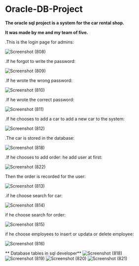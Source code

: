 # Oracle-DB-Project

**The oracle sql project is a system for the car rental shop.**

**It was made by me and my team of five.**


.This is the login page for admins:

![Screenshot (808)](https://user-images.githubusercontent.com/108232157/211176435-dcf866b7-6aae-473f-9c58-149bbd189ca1.png)


.If he forgot to write the password:

![Screenshot (809)](https://user-images.githubusercontent.com/108232157/211176482-d52bf739-641f-480d-a608-b727ad0283b5.png)


.If he wrote the wrong password:

![Screenshot (810)](https://user-images.githubusercontent.com/108232157/211176499-def3eef1-3ef9-47a7-abe2-e370021e03ab.png)


.If he wrote the correct password:

![Screenshot (811)](https://user-images.githubusercontent.com/108232157/211176527-66d5c18b-6e62-4ff7-b9dd-a1c57fdc022c.png)


.If he chooses to add a car to add a new car to the system:

![Screenshot (812)](https://user-images.githubusercontent.com/108232157/211176562-51155d59-ddd0-4869-8397-3f10d3624b3a.png)


.The car is stored in the database:

![Screenshot (818)](https://user-images.githubusercontent.com/108232157/211176645-36e71ea3-116b-4513-96a9-ba82d56628db.png)


.If he chooses to add order:
he add user at first:

![Screenshot (822)](https://user-images.githubusercontent.com/108232157/211176734-ca64e727-1114-4e2b-8bbc-636e5b7e9f09.png)

Then the order is recorded for the user:

![Screenshot (813)](https://user-images.githubusercontent.com/108232157/211176756-f16a90c9-a10f-43dd-bc4e-e3d4a57d5dff.png)

.if he choose search for car:

![Screenshot (814)](https://user-images.githubusercontent.com/108232157/211176783-94ab12ff-dac7-4c20-b27a-1f6434691f68.png)

if he choose search for order:

![Screenshot (815)](https://user-images.githubusercontent.com/108232157/211176801-d73f40ba-d067-47eb-8010-450895da6dc2.png)

if he choose employees to insert or updata or delete employee:

![Screenshot (816)](https://user-images.githubusercontent.com/108232157/211176819-a8d0a677-ba13-41fc-ae6b-4d5af2d41727.png)

** Database tables in sql developer**
![Screenshot (818)](https://user-images.githubusercontent.com/108232157/211176842-1519a81f-67d4-4db2-b255-d06f671c8817.png)
![Screenshot (819)](https://user-images.githubusercontent.com/108232157/211176850-48100563-5ed8-4cf1-a674-dd8fd913f777.png)
![Screenshot (820)](https://user-images.githubusercontent.com/108232157/211176852-999e4f58-f6f6-4f8b-89fc-420f77fc2612.png)
![Screenshot (821)](https://user-images.githubusercontent.com/108232157/211176855-95e502a0-1a08-45bb-bf5e-18b1da10c3de.png)

